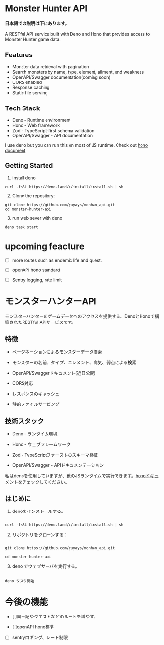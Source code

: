 # Monster Hunter API
#### 日本語での説明は下にあります。
A RESTful API service built with Deno and Hono that provides access to Monster Hunter game data.
## Features
- Monster data retrieval with pagination
- Search monsters by name, type, element, ailment, and weakness
- OpenAPI/Swagger documentation(coming soon)
- CORS enabled
- Response caching
- Static file serving

## Tech Stack
- Deno - Runtime environment
- Hono - Web framework
- Zod - TypeScript-first schema validation
- OpenAPI/Swagger - API documentation
  
I use deno but you can run this on most of JS runtime. Check out [hono document](https://hono.dev/docs/getting-started/basic)

## Getting Started

1. install deno
```
curl -fsSL https://deno.land/x/install/install.sh | sh
```
2. Clone the repository:
```
git clone https://github.com/yuyays/monhan_api.git
cd monster-hunter-api
```
3. run web sever with deno
```
deno task start
```
# upcoming feacture
- [ ] more routes such as endemic life and quest.
- [ ] openAPI hono standard
- [ ] Sentry logging, rate limit



# モンスターハンターAPI

モンスターハンターのゲームデータへのアクセスを提供する、DenoとHonoで構築されたRESTful APIサービスです。

## 特徴

- ページネーションによるモンスターデータ検索

- モンスターの名前、タイプ、エレメント、病気、弱点による検索

- OpenAPI/Swaggerドキュメント(近日公開)

- CORS対応

- レスポンスのキャッシュ

- 静的ファイルサービング


## 技術スタック

- Deno - ランタイム環境

- Hono - ウェブフレームワーク

- Zod - TypeScriptファーストのスキーマ検証

- OpenAPI/Swagger - APIドキュメンテーション

  

私はdenoを使用していますが、他のJSランタイムで実行できます。[honoドキュメント](https://hono.dev/docs/getting-started/basic)をチェックしてください。


## はじめに


1. denoをインストールする。

```

curl -fsSL https://deno.land/x/install/install.sh | sh

```

2. リポジトリをクローンする：

```

git clone https://github.com/yuyays/monhan_api.git

cd monster-hunter-api

```

3. deno でウェブサーバを実行する。

```

deno タスク開始

```

# 今後の機能

- [ ]風土記やクエストなどのルートを増やす。

- [ ]openAPI hono標準

- [ ] sentryロギング、レート制限
